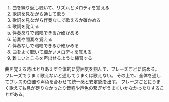 1. 曲を繰り返し聴いて、リズムとメロディを覚える
2. 歌詞を見ながら通して歌う
3. 歌詞を見ながら伴奏なしで歌えるか確かめる
4. 歌詞を覚える
5. 伴奏ありで暗唱できるか確かめる
6. 前奏や間奏を覚える
7. 伴奏なしで暗唱できるか確かめる
8. 曲をよく聴いて細かいメロディを覚える
9. 難しいところを声出せるように練習する

曲を覚える時はとりあえず全体的に雰囲気を掴んで、フレーズごとに詰める。
フレーズでうまく歌えないと通してうまくは歌えない。
その上で、全体を通してブレスの位置や声色を合わせて統一感と安定感を出す。
フレーズごとにうまく歌えても息が足りなかったり音程や声色の繋ぎがうまくいかなかったりすることがある。
